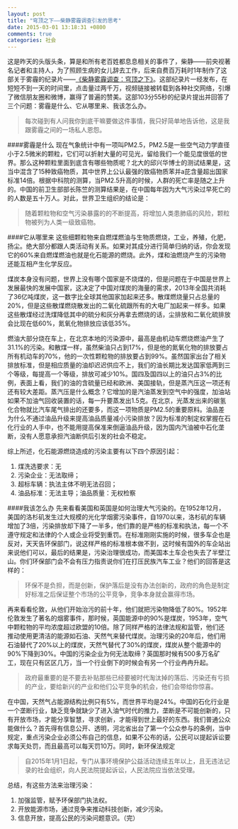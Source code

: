 ```yaml
---
layout: post
title: "穹顶之下——柴静雾霾调查引发的思考"
date: 2015-03-01 13:18:31 +0800
comments: true
categories: 社会
---
```

这是昨天的头版头条，算是和所有老百姓都息息相关的事件了，柴静——前央视著名记者和主持人，为了照顾生病的女儿辞去工作，后来自费百万耗时1年制作了这部关于雾霾的纪录片——[《柴静雾霾调查：穹顶之下》](http://v.youku.com/v_show/id_XOTAxMzQ1NzY0_ev_1.html?from=y1.3-idx-grid-1519-9909.86808-86807.1-1)。这部纪录片一经发布，在短短不到一天的时间里，点击量过两千万，视频链接被转载到各种社交网络，引爆了微信朋友圈和微博，赢得了普遍的赞美。这部103分55秒的纪录片提出并回答了三个问题：雾霾是什么、它从哪里来、我该怎么办。
> 每次碰到有人问我你到底干嘛要做这件事情，我只好简单地告诉他，这是我跟雾霾之间的一场私人恩怨。
<!-- more -->

####雾霾是什么
现在气象统计中有一项叫PM2.5，PM2.5是一些空气动力学直径小于2.5微米的颗粒，它们可以折射大量的可见光，留给我们一个能见度很低的世界。那么这种颗粒里面到底含有哪些物质呢？北大的邱兴华博士的测试结果是，这当中混含了15种致癌物质，其中世界上公认最强的致癌物质苯并a芘含量超出国家标准14倍。根据中科院的测算，当PM2.5升高的时候，人群的死亡率是随之上升的。中国的前卫生部部长陈竺的测算结果是，在中国每年因为大气污染过早死亡的的人数是五十万人。对此，世界卫生组织的结论是：
> 随着颗粒物和空气污染暴露的的不断提高，将增加人类患肺癌的风险，颗粒物被列为人类一级致癌物。

####它从哪里来
这些细颗粒物来自燃煤燃油与生物质燃烧，工业，养殖，化肥，扬尘。绝大部分都跟人类活动有关系。如果对其成分进行简单归纳的话，你会发现它的60%来自燃煤燃油也就是化石能源的燃烧。此外，煤和油燃烧产生的污染物还能互相产生化学反应。

煤炭本身没有问题，世界上没有哪个国家是不烧煤的，但是问题在于中国是世界上发展最快的发展中国家，这决定了中国对煤炭的海量的需求，2013年全国共消耗了36亿吨煤炭，这一数字比全球其他国家加起来还多。散煤燃烧量只占总量的20%，但是这些散煤燃烧散发出的二氧化硫跟所有的大电厂加起来一样多。如果这些散煤经过洗煤降低其中的硫分和灰分再拿去燃烧的话，尘排放和二氧化硫排放会比现在低60%，氮氧化物排放应该低35%。

燃油大部分烧在车上，在北京本地的污染源中，最高是由机动车燃烧燃油产生了31.1%的污染。和散煤一样，虽然柴油只占到17%，但是他的氮氧化物的排放要占所有机动车的70%，他的一次性颗粒物的排放要占到99%。虽然国家出台了相关排放标准，但是相应质量的油却迟迟供应不上，我们的油长期比发达国家低两到三个等级，每提高一个等级，排放可减少10%。国四及国四以上的油只占3%的比例，表面上看，我们的油的含硫量已经和欧洲、美国接轨，但是蒸汽压这一项还有还有较大差距。蒸汽压是什么概念？它增加的是汽油蒸发到空气中的强度，加油站如果不加油气回收装置的话，每一升要蒸发出1.5克。在北京，光蒸发出来的碳氢化合物就比汽车尾气排出的还要多，而这一项物质是PM2.5的重要原料。油品差为什么不通过油品升级来提高油品质量减小污染排放？因为标准的制定权掌握在石化行业的人手中，也不能用提高保准来倒逼油品升级，因为国内汽油被中石化垄断，没有人愿意承担汽油断供后引发的社会不稳定。

综上所述，化石能源燃烧造成的污染主要有以下四个原因引起：
1. 煤洗选要求：无
2. 污染企业：无法取缔；
3. 超标车辆：执法主体不明无法召回；
4. 油品标准：无法主导；油品质量：无权检察

####我该怎么办
先来看看美国和英国是如何治理大气污染的。在1952年12月，美国的洛杉矶发生过大规模的光化学烟雾污染事件，自1970以来，洛杉矶的车辆增加了3倍，污染排放却下降了一半多，他们靠的是严格的标准和执法，每一个不遵守规定和法律的个人或企业将受到重罚。在标准刚刚实施的时候，很多车企也是反对，天天告环保部门，说这样严格的标准根本做不到，这时候有国外的车企站出来说他们可以，最后的结果是，污染治理很成功，而美国本土车企也失去了半壁江山。你们环保部门会不会有压力指责说你们在打压民族汽车工业？他们的回答是这样的：
>环保不是负担，而是创新，保护落后是没有办法创新的，政府的角色是制定好标准之后保证整个市场的公平竞争，竞争本身就会赢得市场。

再来看看伦敦，从他们开始治污的前十年，他们就把污染物降低了80%。1952年伦敦发生了著名的烟雾事件，那时候，英国能源中的90%是煤炭，1953年，空气中颗粒物的平均浓度超过欧盟的10倍。除了同样严格的法律法规和监管，他们还推动使用更清洁的能源如石油、天然气来替代煤炭。治理污染的20年后，他们用石油替代了20%以上的煤炭，天然气替代了30%的煤炭，煤炭从整个能源中的90%下降到30%。中国的污染企业为何无法取缔？英国那时候有500多万名矿工，现在只有区区几万，当一个行业倒下的时候会有另一个行业冉冉升起。
>政府最重要的是不要去补贴那些已经要被时代淘汰掉的落后、污染还有亏损的产业，要给新兴的产业和他们公平竞争的机会，他们会带给你惊喜。

在中国，天然气占能源结构比例只有5%，而世界平均是24%。中国的石化行业是一个垄断行业，缺乏竞争就缺少了进入油气时代的推力，垄断是不可能创新的，只有开放市场，才能分享智慧，寻求创新，才能得到世上最好的东西。我们普通公众能做什么？首先得有信息公开、透明，河北省出台了第一个公众参与的条例，当中规定，重点污染企业必须公布自己的信息，如果不公布的话，公民可以提起诉讼要求每天处罚，而且最高可以每天罚10万。同时，新环保法规定
>自2015年1月1日起，专门从事环境保护公益活动连续五年以上，且无违法记录的社会组织，向人民法院提起诉讼，人民法院应当依法受理。

总结，有这些方法来治理污染：
1. 加强监管，赋予环保部门执法权。
2. 开放能源市场，通过竞争来推动科技创新，减少污染。
3. 信息开放，提高公民的污染问题意识。（完）